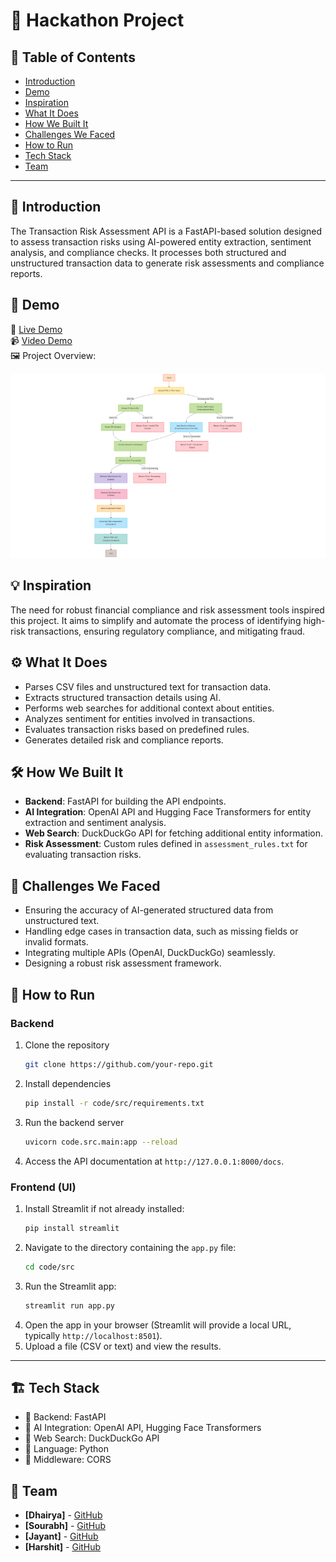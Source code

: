 # 🚀 Hackathon Project

## 📌 Table of Contents
- [Introduction](#introduction)
- [Demo](#demo)
- [Inspiration](#inspiration)
- [What It Does](#what-it-does)
- [How We Built It](#how-we-built-it)
- [Challenges We Faced](#challenges-we-faced)
- [How to Run](#how-to-run)
- [Tech Stack](#tech-stack)
- [Team](#team)

---

## 🎯 Introduction
The Transaction Risk Assessment API is a FastAPI-based solution designed to assess transaction risks using AI-powered entity extraction, sentiment analysis, and compliance checks. It processes both structured and unstructured transaction data to generate risk assessments and compliance reports.

## 🎥 Demo
🔗 [Live Demo](#)  
📹 [Video Demo](#)  
🖼️ Project Overview:

![Project Overview](artifacts/images/projectOverview.png)

## 💡 Inspiration
The need for robust financial compliance and risk assessment tools inspired this project. It aims to simplify and automate the process of identifying high-risk transactions, ensuring regulatory compliance, and mitigating fraud.

## ⚙️ What It Does
- Parses CSV files and unstructured text for transaction data.
- Extracts structured transaction details using AI.
- Performs web searches for additional context about entities.
- Analyzes sentiment for entities involved in transactions.
- Evaluates transaction risks based on predefined rules.
- Generates detailed risk and compliance reports.

## 🛠️ How We Built It
- **Backend**: FastAPI for building the API endpoints.
- **AI Integration**: OpenAI API and Hugging Face Transformers for entity extraction and sentiment analysis.
- **Web Search**: DuckDuckGo API for fetching additional entity information.
- **Risk Assessment**: Custom rules defined in `assessment_rules.txt` for evaluating transaction risks.

## 🚧 Challenges We Faced
- Ensuring the accuracy of AI-generated structured data from unstructured text.
- Handling edge cases in transaction data, such as missing fields or invalid formats.
- Integrating multiple APIs (OpenAI, DuckDuckGo) seamlessly.
- Designing a robust risk assessment framework.


## 🏃 How to Run
### Backend
1. Clone the repository  
   ```sh
   git clone https://github.com/your-repo.git
   ```
2. Install dependencies  
   ```sh
   pip install -r code/src/requirements.txt
   ```
3. Run the backend server  
   ```sh
   uvicorn code.src.main:app --reload
   ```
4. Access the API documentation at `http://127.0.0.1:8000/docs`.

### Frontend (UI)
1. Install Streamlit if not already installed:
   ```sh
   pip install streamlit
   ```
2. Navigate to the directory containing the `app.py` file:
   ```sh
   cd code/src
   ```
3. Run the Streamlit app:
   ```sh
   streamlit run app.py
   ```
4. Open the app in your browser (Streamlit will provide a local URL, typically `http://localhost:8501`).
5. Upload a file (CSV or text) and view the results.

---

## 🏗️ Tech Stack
- 🔹 Backend: FastAPI
- 🔹 AI Integration:  OpenAI API, Hugging Face Transformers
- 🔹 Web Search: DuckDuckGo API
- 🔹 Language: Python
- 🔹 Middleware: CORS

## 👥 Team
- **[Dhairya]** - [GitHub](https://github.com/DhairyaShah01)
- **[Sourabh]** - [GitHub](https://github.com/SourabhYelluru131)
- **[Jayant]** - [GitHub](https://github.com/jayant1628)
- **[Harshit]** - [GitHub](https://github.com/jharshit013)
